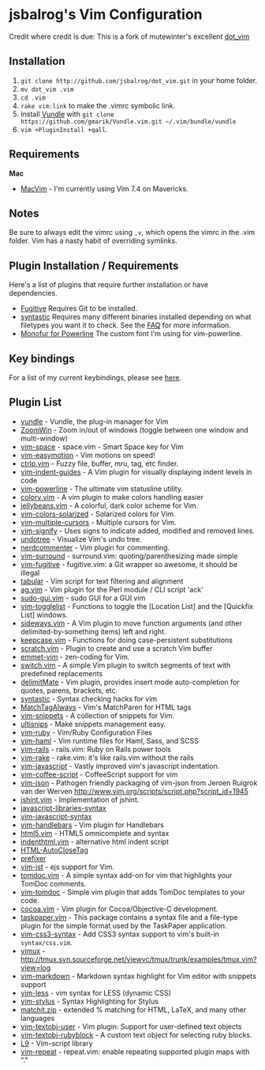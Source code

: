 # jsbalrog's Vim Configuration

Credit where credit is due: This is a fork of mutewinter's excellent [dot_vim](http://github.com/mutewinter/dot_vim)

## Installation

1. `git clone http://github.com/jsbalrog/dot_vim.git` in your home folder.
2. `mv dot_vim .vim`
3. `cd .vim`
4. `rake vim:link` to make the .vimrc symbolic link.
5. Install [Vundle](https://github.com/gmarik/vundle) with `git clone https://github.com/gmarik/Vundle.vim.git ~/.vim/bundle/vundle`
6. `vim +PluginInstall +qall`.

## Requirements

**Mac**

 * [MacVim](https://github.com/b4winckler/macvim) - I'm currently using
 Vim 7.4 on Mavericks.

## Notes

Be sure to always edit the vimrc using `,v`, which opens the vimrc in the .vim
folder. Vim has a nasty habit of overriding symlinks.

## Plugin Installation / Requirements

Here's a list of plugins that require further installation or have
dependencies.

 * [Fugitive](https://github.com/tpope/vim-fugitive) Requires Git to be
 installed.
 * [syntastic](https://github.com/scrooloose/syntastic) Requires many different
 binaries installed depending on what filetypes you want it to check. See the
 [FAQ](https://github.com/scrooloose/syntastic#faq) for more information.
 * [Monofur for Powerline](https://github.com/rsrsl/ttf-monofur-powerline) The custom font I'm
 using for vim-powerline.

## Key bindings
For a list of my current keybindings, please see [here](https://docs.google.com/spreadsheets/d/1Qvsp1crvaymStW0eWftVEYM0qDuv6n7TwzOD0cDcubQ/edit?usp=sharing).

## Plugin List

 * [vundle](https://github.com/gmarik/vundle) - Vundle, the plug-in manager for Vim
 * [ZoomWin](https://github.com/vim-scripts/ZoomWin) - Zoom in/out  of windows (toggle between one window and multi-window)
 * [vim-space](https://github.com/christoomey/vim-space) - space.vim - Smart Space key for Vim
 * [vim-easymotion](https://github.com/Lokaltog/vim-easymotion) - Vim motions on speed!
 * [ctrlp.vim](https://github.com/kien/ctrlp.vim) - Fuzzy file, buffer, mru, tag, etc finder.
 * [vim-indent-guides](https://github.com/mutewinter/vim-indent-guides) - A Vim plugin for visually displaying indent levels in code
 * [vim-powerline](https://github.com/Lokaltog/vim-powerline) - The ultimate vim statusline utility.
 * [colorv.vim](https://github.com/Rykka/colorv.vim) - A vim plugin to make  colors handling easier
 * [jellybeans.vim](https://github.com/nanotech/jellybeans.vim) - A colorful, dark color scheme for Vim.
 * [vim-colors-solarized](https://github.com/altercation/vim-colors-solarized) - Solarized colors for Vim.
 * [vim-multiple-cursors](https://github.com/terryma/vim-multiple-cursors) - Multiple cursors for Vim.
 * [vim-signify](https://github.com/mhinz/vim-signify) - Uses signs to indicate added, modified and removed lines.
 * [undotree](https://github.com/mbbill/undotree) - Visualize Vim's undo tree.
 * [nerdcommenter](https://github.com/scrooloose/nerdcommenter) - Vim plugin for commenting.
 * [vim-surround](https://github.com/tpope/vim-surround) - surround.vim: quoting/parenthesizing made simple
 * [vim-fugitive](https://github.com/tpope/vim-fugitive) - fugitive.vim: a Git wrapper so awesome, it should be illegal
 * [tabular](https://github.com/godlygeek/tabular) - Vim script for text filtering and alignment
 * [ag.vim](https://github.com/rking/ag.vim) - Vim plugin for the Perl module / CLI script 'ack'
 * [sudo-gui.vim](https://github.com/gmarik/sudo-gui.vim) - sudo GUI for a GUI vim
 * [vim-togglelist](https://github.com/milkypostman/vim-togglelist) - Functions to toggle the [Location List] and the [Quickfix List] windows.
 * [sideways.vim](https://github.com/AndrewRadev/sideways.vim) - A Vim plugin to move function arguments (and other delimited-by-something items) left and right.
 * [keepcase.vim](https://github.com/vim-scripts/keepcase.vim) - Functions for doing case-persistent substitutions
 * [scratch.vim](https://github.com/vim-scripts/scratch.vim) - Plugin to create and use a scratch Vim buffer
 * [emmet-vim](https://github.com/mattn/emmet-vim) - zen-coding for Vim.
 * [switch.vim](https://github.com/AndrewRadev/switch.vim) - A simple Vim plugin to switch segments of text with predefined replacements
 * [delimitMate](https://github.com/Raimondi/delimitMate) - Vim plugin, provides insert mode auto-completion for quotes, parens, brackets, etc.
 * [syntastic](https://github.com/scrooloose/syntastic) - Syntax checking hacks for vim
 * [MatchTagAlways](https://github.com/Valloric/MatchTagAlways) - Vim's MatchParen for HTML tags
 * [vim-snippets](https://github.com/honza/vim-snippets) - A collection of snippets for Vim.
 * [ultisnips](https://github.com/SirVer/ultisnips) - Make snippets management easy.
 * [vim-ruby](https://github.com/vim-ruby/vim-ruby) - Vim/Ruby Configuration Files
 * [vim-haml](https://github.com/tpope/vim-haml) - Vim runtime files for Haml, Sass, and SCSS
 * [vim-rails](https://github.com/tpope/vim-rails) - rails.vim: Ruby on Rails power tools
 * [vim-rake](https://github.com/tpope/vim-rake) - rake.vim: it's like rails.vim without the rails
 * [vim-javascript](https://github.com/pangloss/vim-javascript) - Vastly improved vim's javascript indentation.
 * [vim-coffee-script](https://github.com/kchmck/vim-coffee-script) - CoffeeScript support for vim
 * [vim-json](https://github.com/leshill/vim-json) - Pathogen friendly packaging of vim-json from Jeroen Ruigrok van der Werven http://www.vim.org/scripts/script.php?script_id=1945
 * [jshint.vim](https://github.com/wookiehangover/jshint.vim) - Implementation of jshint.
 * [javascript-libraries-syntax](https://github.com/othree/javascript-libraries-syntax.vim)
 * [vim-javascript-syntax](https://github.com/jelera/vim-javascript-syntax)
 * [vim-handlebars](https://github.com/nono/vim-handlebars) - Vim plugin for Handlebars
 * [html5.vim](https://github.com/othree/html5.vim) - HTML5 omnicomplete and syntax
 * [indenthtml.vim](https://github.com/vim-scripts/indenthtml.vim) - alternative html indent script
 * [HTML-AutoCloseTag](https://github.com/vim-scripts/HTML-AutoCloseTag)
 * [prefixer](https://github.com/bae22/prefixer)
 * [vim-jst](https://github.com/briancollins/vim-jst) - ejs support for Vim.
 * [tomdoc.vim](https://github.com/mutewinter/tomdoc.vim) - A simple syntax add-on for vim that highlights your TomDoc comments.
 * [vim-tomdoc](https://github.com/jc00ke/vim-tomdoc) - Simple vim plugin that adds TomDoc templates to your code.
 * [cocoa.vim](https://github.com/msanders/cocoa.vim) - Vim plugin for Cocoa/Objective-C development.
 * [taskpaper.vim](https://github.com/mutewinter/taskpaper.vim) - This package contains a syntax file and a file-type plugin for the simple format used by the TaskPaper application.
 * [vim-css3-syntax](https://github.com/mutewinter/vim-css3-syntax) - Add CSS3 syntax support to vim's built-in `syntax/css.vim`.
 * [vimux](https://github.com/benmills/vimux) - http://tmux.svn.sourceforge.net/viewvc/tmux/trunk/examples/tmux.vim?view=log
 * [vim-markdown](https://github.com/hallison/vim-markdown) - Markdown syntax highlight for Vim editor with snippets support
 * [vim-less](https://github.com/groenewege/vim-less) - vim syntax for LESS (dynamic CSS)
 * [vim-stylus](https://github.com/wavded/vim-stylus) - Syntax Highlighting for Stylus
 * [matchit.zip](https://github.com/vim-scripts/matchit.zip) - extended % matching for HTML, LaTeX, and many other languages
 * [vim-textobj-user](https://github.com/kana/vim-textobj-user) - Vim plugin: Support for user-defined text objects
 * [vim-textobj-rubyblock](https://github.com/nelstrom/vim-textobj-rubyblock) - A custom text object for selecting ruby blocks.
 * [L9](https://github.com/vim-scripts/L9) - Vim-script library
 * [vim-repeat](https://github.com/tpope/vim-repeat) - repeat.vim: enable repeating supported plugin maps with "."
